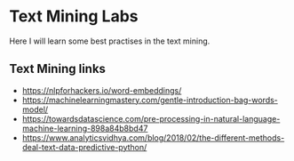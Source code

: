 # Text Mining Labs
Here I will learn some best practises in the text mining.

## Text Mining links

- https://nlpforhackers.io/word-embeddings/ 
- https://machinelearningmastery.com/gentle-introduction-bag-words-model/ 
- https://towardsdatascience.com/pre-processing-in-natural-language-machine-learning-898a84b8bd47 
- https://www.analyticsvidhya.com/blog/2018/02/the-different-methods-deal-text-data-predictive-python/